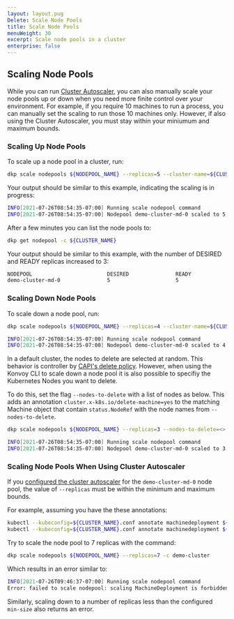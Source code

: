 ```yaml
---
layout: layout.pug
Delete: Scale Node Pools
title: Scale Node Pools
menuWeight: 30
excerpt: Scale node pools in a cluster
enterprise: false
---
```


## Scaling Node Pools

While you can run [Cluster Autoscaler](../cluster_autoscaler), you can also manually scale your node pools up or down when you need more finite control over your environment. For example, if you require 10 machines to run a process, you can manually set the scaling to run those 10 machines only. However, if also using the Cluster Autoscaler, you must stay within your miniumum and maximum bounds.

### Scaling Up Node Pools

To scale up a node pool in a cluster, run:

```sh
dkp scale nodepools ${NODEPOOL_NAME} --replicas=5 --cluster-name=${CLUSTER_NAME}
```

Your output should be similar to this example, indicating the scaling is in progress:

```sh
INFO[2021-07-26T08:54:35-07:00] Running scale nodepool command                clusterName=demo-cluster managementClusterKubeconfig= namespace=default src="nodepool/scale.go:82"
INFO[2021-07-26T08:54:35-07:00] Nodepool demo-cluster-md-0 scaled to 5 replicas  clusterName=demo-cluster managementClusterKubeconfig= namespace=default src="nodepool/scale.go:94"
```

After a few minutes you can list the node pools to:

```sh
dkp get nodepool -c ${CLUSTER_NAME}
```

Your output should be similar to this example, with the number of DESIRED and READY replicas increased to 3:

```sh
NODEPOOL                        DESIRED               READY               KUBERNETES VERSION
demo-cluster-md-0               5                     5                   v1.21.3
```

### Scaling Down Node Pools

To scale down a node pool, run:

```sh
dkp scale nodepools ${NODEPOOL_NAME} --replicas=4 --cluster-name=${CLUSTER_NAME}
```

```sh
INFO[2021-07-26T08:54:35-07:00] Running scale nodepool command                clusterName=demo-cluster managementClusterKubeconfig= namespace=default src="nodepool/scale.go:82"
INFO[2021-07-26T08:54:35-07:00] Nodepool demo-cluster-md-0 scaled to 4 replicas  clusterName=demo-cluster managementClusterKubeconfig= namespace=default src="nodepool/scale.go:94"
```

In a default cluster, the nodes to delete are selected at random. This behavior is controller by [CAPI's delete policy][capi_delete_policy]. However, when using the Konvoy CLI to scale down a node pool it is also possible to specifiy the Kubernetes Nodes you want to delete.

To do this, set the flag `--nodes-to-delete` with a list of nodes as below.
This adds an annotation `cluster.x-k8s.io/delete-machine=yes` to the matching Machine object that contain `status.NodeRef` with the node names from `--nodes-to-delete`.

```sh
dkp scale nodepools ${NODEPOOL_NAME} --replicas=3 --nodes-to-delete=<> --cluster-name=${CLUSTER_NAME}
```

```sh
INFO[2021-07-26T08:54:35-07:00] Running scale nodepool command                clusterName=demo-cluster managementClusterKubeconfig= namespace=default src="nodepool/scale.go:82"
INFO[2021-07-26T08:54:35-07:00] Nodepool demo-cluster-md-0 scaled to 3 replicas  clusterName=demo-cluster managementClusterKubeconfig= namespace=default src="nodepool/scale.go:94"
```

### Scaling Node Pools When Using Cluster Autoscaler

If you [configured the cluster autoscaler](../cluster_autoscaler) for the `demo-cluster-md-0` node pool, the value of `--replicas` must be within the minimum and maximum bounds.

For example, assuming you have the these annotations:

```sh
kubectl --kubeconfig=${CLUSTER_NAME}.conf annotate machinedeployment ${NODEPOOL_NAME} cluster.x-k8s.io/cluster-api-autoscaler-node-group-min-size=2
kubectl --kubeconfig=${CLUSTER_NAME}.conf annotate machinedeployment ${NODEPOOL_NAME} cluster.x-k8s.io/cluster-api-autoscaler-node-group-max-size=6
```

Try to scale the node pool to 7 replicas with the command:

```sh
dkp scale nodepools ${NODEPOOL_NAME} --replicas=7 -c demo-cluster
```

Which results in an error similar to:

```sh
INFO[2021-07-26T09:46:37-07:00] Running scale nodepool command                clusterName=demo-cluster managementClusterKubeconfig= namespace=default src="nodepool/scale.go:82"
Error: failed to scale nodepool: scaling MachineDeployment is forbidden: desired replicas 7 is greater than the configured max size annotation cluster.x-k8s.io/cluster-api-autoscaler-node-group-max-size: 6
```

Similarly, scaling down to a number of replicas less than the configured `min-size` also returns an error.

[capi_delete_policy]: https://github.com/kubernetes-sigs/cluster-api/blob/v0.4.0/api/v1alpha4/machineset_types.go#L85-L105
